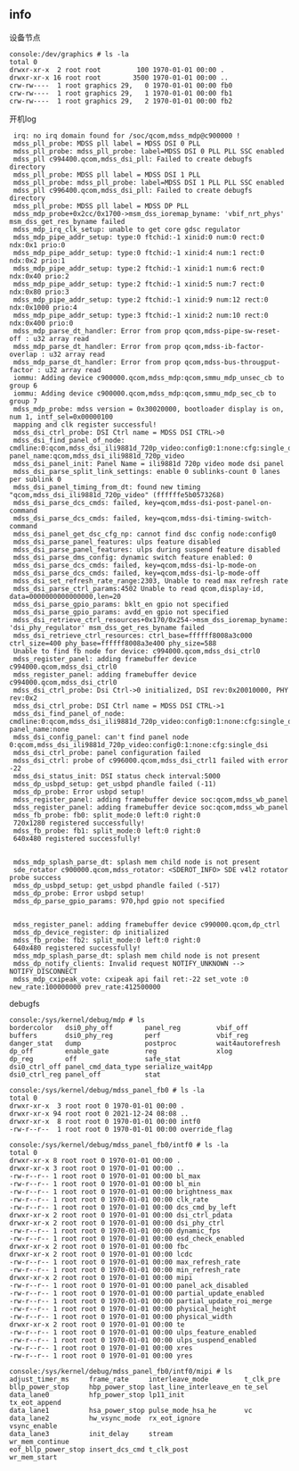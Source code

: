 

## info

设备节点

	console:/dev/graphics # ls -la
	total 0
	drwxr-xr-x  2 root root         100 1970-01-01 00:00 .
	drwxr-xr-x 16 root root        3500 1970-01-01 00:00 ..
	crw-rw----  1 root graphics 29,   0 1970-01-01 00:00 fb0
	crw-rw----  1 root graphics 29,   1 1970-01-01 00:00 fb1
	crw-rw----  1 root graphics 29,   2 1970-01-01 00:00 fb2

开机log
	
	 irq: no irq domain found for /soc/qcom,mdss_mdp@c900000 !
	 mdss_pll_probe: MDSS pll label = MDSS DSI 0 PLL
	 mdss_pll_probe: mdss_pll_probe: label=MDSS DSI 0 PLL PLL SSC enabled
	 mdss_pll c994400.qcom,mdss_dsi_pll: Failed to create debugfs directory
	 mdss_pll_probe: MDSS pll label = MDSS DSI 1 PLL
	 mdss_pll_probe: mdss_pll_probe: label=MDSS DSI 1 PLL PLL SSC enabled
	 mdss_pll c996400.qcom,mdss_dsi_pll: Failed to create debugfs directory
	 mdss_pll_probe: MDSS pll label = MDSS DP PLL
	 mdss_mdp_probe+0x2cc/0x1700->msm_dss_ioremap_byname: 'vbif_nrt_phys' msm_dss_get_res_byname failed
	 mdss_mdp_irq_clk_setup: unable to get core gdsc regulator
	 mdss_mdp_pipe_addr_setup: type:0 ftchid:-1 xinid:0 num:0 rect:0 ndx:0x1 prio:0
	 mdss_mdp_pipe_addr_setup: type:0 ftchid:-1 xinid:4 num:1 rect:0 ndx:0x2 prio:1
	 mdss_mdp_pipe_addr_setup: type:2 ftchid:-1 xinid:1 num:6 rect:0 ndx:0x40 prio:2
	 mdss_mdp_pipe_addr_setup: type:2 ftchid:-1 xinid:5 num:7 rect:0 ndx:0x80 prio:3
	 mdss_mdp_pipe_addr_setup: type:2 ftchid:-1 xinid:9 num:12 rect:0 ndx:0x1000 prio:4
	 mdss_mdp_pipe_addr_setup: type:3 ftchid:-1 xinid:2 num:10 rect:0 ndx:0x400 prio:0
	 mdss_mdp_parse_dt_handler: Error from prop qcom,mdss-pipe-sw-reset-off : u32 array read
	 mdss_mdp_parse_dt_handler: Error from prop qcom,mdss-ib-factor-overlap : u32 array read
	 mdss_mdp_parse_dt_handler: Error from prop qcom,mdss-bus-througput-factor : u32 array read
	 iommu: Adding device c900000.qcom,mdss_mdp:qcom,smmu_mdp_unsec_cb to group 6
	 iommu: Adding device c900000.qcom,mdss_mdp:qcom,smmu_mdp_sec_cb to group 7
	 mdss_mdp_probe: mdss version = 0x30020000, bootloader display is on, num 1, intf_sel=0x00000100
	 mapping and clk register successful!
	 mdss_dsi_ctrl_probe: DSI Ctrl name = MDSS DSI CTRL->0
	 mdss_dsi_find_panel_of_node: cmdline:0:qcom,mdss_dsi_ili9881d_720p_video:config0:1:none:cfg:single_dsi panel_name:qcom,mdss_dsi_ili9881d_720p_video
	 mdss_dsi_panel_init: Panel Name = ili9881d 720p video mode dsi panel
	 mdss_dsi_parse_split_link_settings: enable 0 sublinks-count 0 lanes per sublink 0
	 mdss_dsi_panel_timing_from_dt: found new timing "qcom,mdss_dsi_ili9881d_720p_video" (ffffffe5b0573268)
	 mdss_dsi_parse_dcs_cmds: failed, key=qcom,mdss-dsi-post-panel-on-command
	 mdss_dsi_parse_dcs_cmds: failed, key=qcom,mdss-dsi-timing-switch-command
	 mdss_dsi_panel_get_dsc_cfg_np: cannot find dsc config node:config0
	 mdss_dsi_parse_panel_features: ulps feature disabled
	 mdss_dsi_parse_panel_features: ulps during suspend feature disabled
	 mdss_dsi_parse_dms_config: dynamic switch feature enabled: 0
	 mdss_dsi_parse_dcs_cmds: failed, key=qcom,mdss-dsi-lp-mode-on
	 mdss_dsi_parse_dcs_cmds: failed, key=qcom,mdss-dsi-lp-mode-off
	 mdss_dsi_set_refresh_rate_range:2303, Unable to read max refresh rate
	 mdss_dsi_parse_ctrl_params:4502 Unable to read qcom,display-id, data=0000000000000000,len=20
	 mdss_dsi_parse_gpio_params: bklt_en gpio not specified
	 mdss_dsi_parse_gpio_params: avdd_en gpio not specified
	 mdss_dsi_retrieve_ctrl_resources+0x170/0x254->msm_dss_ioremap_byname: 'dsi_phy_regulator' msm_dss_get_res_byname failed
	 mdss_dsi_retrieve_ctrl_resources: ctrl_base=ffffff8008a3c000 ctrl_size=400 phy_base=ffffff8008a3e400 phy_size=588
	 Unable to find fb node for device: c994000.qcom,mdss_dsi_ctrl0
	 mdss_register_panel: adding framebuffer device c994000.qcom,mdss_dsi_ctrl0
	 mdss_register_panel: adding framebuffer device c994000.qcom,mdss_dsi_ctrl0
	 mdss_dsi_ctrl_probe: Dsi Ctrl->0 initialized, DSI rev:0x20010000, PHY rev:0x2
	 mdss_dsi_ctrl_probe: DSI Ctrl name = MDSS DSI CTRL->1
	 mdss_dsi_find_panel_of_node: cmdline:0:qcom,mdss_dsi_ili9881d_720p_video:config0:1:none:cfg:single_dsi panel_name:none
	 mdss_dsi_config_panel: can't find panel node 0:qcom,mdss_dsi_ili9881d_720p_video:config0:1:none:cfg:single_dsi
	 mdss_dsi_ctrl_probe: panel configuration failed
	 mdss_dsi_ctrl: probe of c996000.qcom,mdss_dsi_ctrl1 failed with error -22
	 mdss_dsi_status_init: DSI status check interval:5000
	 mdss_dp_usbpd_setup: get_usbpd phandle failed (-11)
	 mdss_dp_probe: Error usbpd setup!
	 mdss_register_panel: adding framebuffer device soc:qcom,mdss_wb_panel
	 mdss_register_panel: adding framebuffer device soc:qcom,mdss_wb_panel
	 mdss_fb_probe: fb0: split_mode:0 left:0 right:0
	 720x1280 registered successfully!
	 mdss_fb_probe: fb1: split_mode:0 left:0 right:0
	 640x480 registered successfully!


	 mdss_mdp_splash_parse_dt: splash mem child node is not present
	 sde_rotator c900000.qcom,mdss_rotator: <SDEROT_INFO> SDE v4l2 rotator probe success
	 mdss_dp_usbpd_setup: get_usbpd phandle failed (-517)
	 mdss_dp_probe: Error usbpd setup!
	 mdss_dp_parse_gpio_params: 970,hpd gpio not specified


	 mdss_register_panel: adding framebuffer device c990000.qcom,dp_ctrl
	 mdss_dp_device_register: dp initialized
	 mdss_fb_probe: fb2: split_mode:0 left:0 right:0
	 640x480 registered successfully!
	 mdss_mdp_splash_parse_dt: splash mem child node is not present
	 mdss_dp_notify_clients: Invalid request NOTIFY_UNKNOWN --> NOTIFY_DISCONNECT
	 mdss_mdp_cxipeak_vote: cxipeak api fail ret:-22 set_vote :0 new_rate:100000000 prev_rate:412500000

debugfs

	console:/sys/kernel/debug/mdp # ls
	bordercolor   dsi0_phy_off        panel_reg         vbif_off
	buffers       dsi0_phy_reg        perf              vbif_reg
	danger_stat   dump                postproc          wait4autorefresh
	dp_off        enable_gate         reg               xlog
	dp_reg        off                 safe_stat
	dsi0_ctrl_off panel_cmd_data_type serialize_wait4pp
	dsi0_ctrl_reg panel_off           stat

	console:/sys/kernel/debug/mdss_panel_fb0 # ls -la
	total 0
	drwxr-xr-x  3 root root 0 1970-01-01 00:00 .
	drwxr-xr-x 94 root root 0 2021-12-24 08:08 ..
	drwxr-xr-x  8 root root 0 1970-01-01 00:00 intf0
	-rw-r--r--  1 root root 0 1970-01-01 00:00 override_flag

	console:/sys/kernel/debug/mdss_panel_fb0/intf0 # ls -la
	total 0
	drwxr-xr-x 8 root root 0 1970-01-01 00:00 .
	drwxr-xr-x 3 root root 0 1970-01-01 00:00 ..
	-rw-r--r-- 1 root root 0 1970-01-01 00:00 bl_max
	-rw-r--r-- 1 root root 0 1970-01-01 00:00 bl_min
	-rw-r--r-- 1 root root 0 1970-01-01 00:00 brightness_max
	-rw-r--r-- 1 root root 0 1970-01-01 00:00 clk_rate
	-rw-r--r-- 1 root root 0 1970-01-01 00:00 dcs_cmd_by_left
	drwxr-xr-x 2 root root 0 1970-01-01 00:00 dsi_ctrl_pdata
	drwxr-xr-x 2 root root 0 1970-01-01 00:00 dsi_phy_ctrl
	-rw-r--r-- 1 root root 0 1970-01-01 00:00 dynamic_fps
	-rw-r--r-- 1 root root 0 1970-01-01 00:00 esd_check_enabled
	drwxr-xr-x 2 root root 0 1970-01-01 00:00 fbc
	drwxr-xr-x 2 root root 0 1970-01-01 00:00 lcdc
	-rw-r--r-- 1 root root 0 1970-01-01 00:00 max_refresh_rate
	-rw-r--r-- 1 root root 0 1970-01-01 00:00 min_refresh_rate
	drwxr-xr-x 2 root root 0 1970-01-01 00:00 mipi
	-rw-r--r-- 1 root root 0 1970-01-01 00:00 panel_ack_disabled
	-rw-r--r-- 1 root root 0 1970-01-01 00:00 partial_update_enabled
	-rw-r--r-- 1 root root 0 1970-01-01 00:00 partial_update_roi_merge
	-rw-r--r-- 1 root root 0 1970-01-01 00:00 physical_height
	-rw-r--r-- 1 root root 0 1970-01-01 00:00 physical_width
	drwxr-xr-x 2 root root 0 1970-01-01 00:00 te
	-rw-r--r-- 1 root root 0 1970-01-01 00:00 ulps_feature_enabled
	-rw-r--r-- 1 root root 0 1970-01-01 00:00 ulps_suspend_enabled
	-rw-r--r-- 1 root root 0 1970-01-01 00:00 xres
	-rw-r--r-- 1 root root 0 1970-01-01 00:00 yres

	console:/sys/kernel/debug/mdss_panel_fb0/intf0/mipi # ls
	adjust_timer_ms     frame_rate     interleave_mode         t_clk_pre
	bllp_power_stop     hbp_power_stop last_line_interleave_en te_sel
	data_lane0          hfp_power_stop lp11_init               tx_eot_append
	data_lane1          hsa_power_stop pulse_mode_hsa_he       vc
	data_lane2          hw_vsync_mode  rx_eot_ignore           vsync_enable
	data_lane3          init_delay     stream                  wr_mem_continue
	eof_bllp_power_stop insert_dcs_cmd t_clk_post              wr_mem_start



